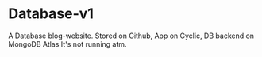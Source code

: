 # Database-v1
A Database blog-website. Stored on Github, App on Cyclic, DB backend on MongoDB Atlas
It's not running atm.
